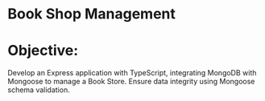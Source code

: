 # Book Shop Management

# Objective:
Develop an Express application with TypeScript, integrating MongoDB with Mongoose to manage a Book Store. Ensure data integrity using Mongoose schema validation.
